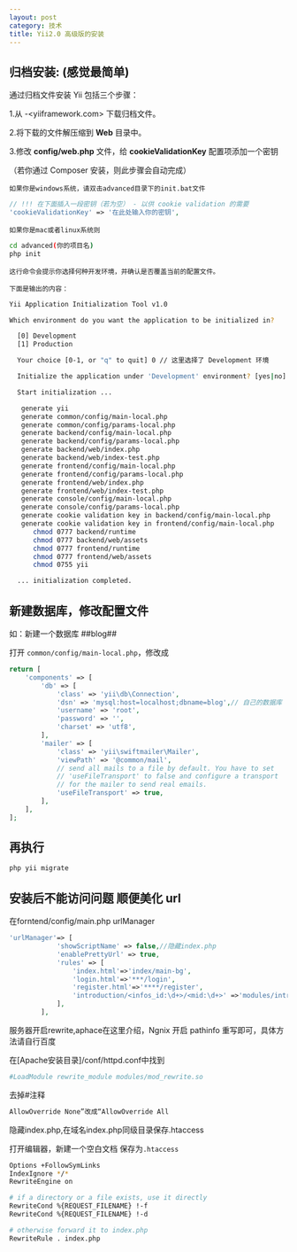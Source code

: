```yaml
---
layout: post
category: 技术
title: Yii2.0 高级版的安装
---
```


## 归档安装: (感觉最简单)

通过归档文件安装 Yii 包括三个步骤：

1.从 -<yiiframework.com> 下载归档文件。

2.将下载的文件解压缩到 **Web** 目录中。

3.修改 **config/web.php** 文件，给 **cookieValidationKey** 配置项添加一个密钥

（若你通过 Composer 安装，则此步骤会自动完成）

`如果你是windows系统，请双击advanced目录下的init.bat文件`

```php
// !!! 在下面插入一段密钥（若为空） - 以供 cookie validation 的需要
'cookieValidationKey' => '在此处输入你的密钥',
```
`如果你是mac或者linux系统则`
```bash
cd advanced(你的项目名)
php init
```

`这行命令会提示你选择何种开发环境，并确认是否覆盖当前的配置文件。`

`下面是输出的内容：`
```bash
Yii Application Initialization Tool v1.0

Which environment do you want the application to be initialized in?

  [0] Development
  [1] Production

  Your choice [0-1, or "q" to quit] 0 // 这里选择了 Development 环境

  Initialize the application under 'Development' environment? [yes|no] yes

  Start initialization ...

   generate yii
   generate common/config/main-local.php
   generate common/config/params-local.php
   generate backend/config/main-local.php
   generate backend/config/params-local.php
   generate backend/web/index.php
   generate backend/web/index-test.php
   generate frontend/config/main-local.php
   generate frontend/config/params-local.php
   generate frontend/web/index.php
   generate frontend/web/index-test.php
   generate console/config/main-local.php
   generate console/config/params-local.php
   generate cookie validation key in backend/config/main-local.php
   generate cookie validation key in frontend/config/main-local.php
      chmod 0777 backend/runtime
      chmod 0777 backend/web/assets
      chmod 0777 frontend/runtime
      chmod 0777 frontend/web/assets
      chmod 0755 yii

  ... initialization completed.
  ```
## 新建数据库，修改配置文件
如：新建一个数据库 ##blog##

打开 `common/config/main-local.php`，修改成
```php
return [
    'components' => [
        'db' => [
            'class' => 'yii\db\Connection',
            'dsn' => 'mysql:host=localhost;dbname=blog',// 自己的数据库
            'username' => 'root',
            'password' => '',
            'charset' => 'utf8',
        ],
        'mailer' => [
            'class' => 'yii\swiftmailer\Mailer',
            'viewPath' => '@common/mail',
            // send all mails to a file by default. You have to set
            // 'useFileTransport' to false and configure a transport
            // for the mailer to send real emails.
            'useFileTransport' => true,
        ],
    ],
];
```
## 再执行
```bash
php yii migrate
```

## 安装后不能访问问题 顺便美化 url
在forntend/config/main.php 
urlManager
```php
'urlManager'=> [
            'showScriptName' => false,//隐藏index.php 
            'enablePrettyUrl' => true, 
            'rules' => [
                'index.html'=>'index/main-bg',
                'login.html'=>'***/login',
                'register.html'=>'****/register',
                'introduction/<infos_id:\d+>/<mid:\d+>' =>'modules/introduction', 
            ],
        ],
```
服务器开启rewrite,aphace在这里介绍，Ngnix 开启 pathinfo 重写即可，具体方法请自行百度 

在[Apache安装目录]/conf/httpd.conf中找到 
```bash
#LoadModule rewrite_module modules/mod_rewrite.so 
```
去掉#注释 
```bash
AllowOverride None”改成“AllowOverride All
```

隐藏index.php,在域名index.php同级目录保存.htaccess 

打开编辑器，新建一个空白文档 保存为`.htaccess`
```bash
Options +FollowSymLinks
IndexIgnore */*
RewriteEngine on

# if a directory or a file exists, use it directly
RewriteCond %{REQUEST_FILENAME} !-f
RewriteCond %{REQUEST_FILENAME} !-d

# otherwise forward it to index.php
RewriteRule . index.php
```